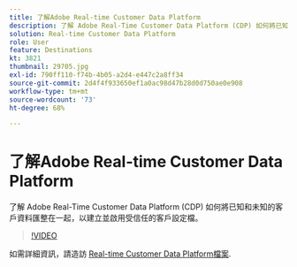 ```yaml
---
title: 了解Adobe Real-time Customer Data Platform
description: 了解 Adobe Real-Time Customer Data Platform (CDP) 如何將已知和未知的客戶資料匯整在一起，以建立並啟用受信任的客戶設定檔。
solution: Real-time Customer Data Platform
role: User
feature: Destinations
kt: 3821
thumbnail: 29705.jpg
exl-id: 790ff110-f74b-4b05-a2d4-e447c2a8ff34
source-git-commit: 2d4f4f933650ef1a0ac98d47b28d0d750ae0e908
workflow-type: tm+mt
source-wordcount: '73'
ht-degree: 68%

---
```


# 了解Adobe Real-time Customer Data Platform

了解 Adobe Real-Time Customer Data Platform (CDP) 如何將已知和未知的客戶資料匯整在一起，以建立並啟用受信任的客戶設定檔。

>[!VIDEO](https://video.tv.adobe.com/v/29705?quality=12&learn=on)

如需詳細資訊，請造訪 [Real-time Customer Data Platform檔案](https://experienceleague.adobe.com/docs/experience-platform/rtcdp/overview.html).
